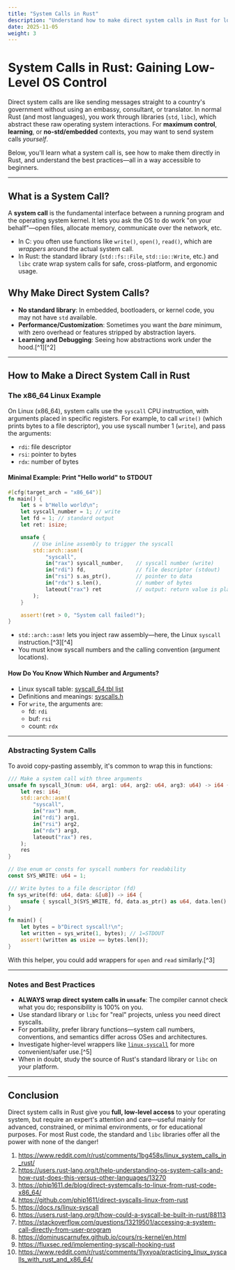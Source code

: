```yaml
---
title: "System Calls in Rust"
description: "Understand how to make direct system calls in Rust for low-level control over operating system functionality."
date: 2025-11-05
weight: 3
---
```


# System Calls in Rust: Gaining Low-Level OS Control

Direct system calls are like sending messages straight to a country's government without using an embassy, consultant, or translator. In normal Rust (and most languages), you work through libraries (`std`, `libc`), which abstract these raw operating system interactions. For **maximum control**, **learning**, or **no-std/embedded** contexts, you may want to send system calls *yourself*.

Below, you'll learn what a system call is, see how to make them directly in Rust, and understand the best practices—all in a way accessible to beginners.

***

## What is a System Call?

A **system call** is the fundamental interface between a running program and the operating system kernel. It lets you ask the OS to do work "on your behalf"—open files, allocate memory, communicate over the network, etc.

- In C: you often use functions like `write()`, `open()`, `read()`, which are *wrappers* around the actual system call.
- In Rust: the standard library (`std::fs::File`, `std::io::Write`, etc.) and `libc` crate wrap system calls for safe, cross-platform, and ergonomic usage.


## Why Make Direct System Calls?

- **No standard library**: In embedded, bootloaders, or kernel code, you may not have `std` available.
- **Performance/Customization**: Sometimes you want the *bare* minimum, with zero overhead or features stripped by abstraction layers.
- **Learning and Debugging**: Seeing how abstractions work under the hood.[^1][^2]

***

## How to Make a Direct System Call in Rust

### The x86_64 Linux Example

On Linux (x86_64), system calls use the `syscall` CPU instruction, with arguments placed in specific registers. For example, to call `write()` (which prints bytes to a file descriptor), you use syscall number 1 (`write`), and pass the arguments:

- `rdi`: file descriptor
- `rsi`: pointer to bytes
- `rdx`: number of bytes


#### Minimal Example: Print "Hello world" to STDOUT

```rust
#[cfg(target_arch = "x86_64")]
fn main() {
    let s = b"Hello world\n";
    let syscall_number = 1; // write
    let fd = 1; // standard output
    let ret: isize;

    unsafe {
        // Use inline assembly to trigger the syscall
        std::arch::asm!(
            "syscall",
            in("rax") syscall_number,    // syscall number (write)
            in("rdi") fd,                // file descriptor (stdout)
            in("rsi") s.as_ptr(),        // pointer to data
            in("rdx") s.len(),           // number of bytes
            lateout("rax") ret           // output: return value is placed in rax
        );
    }

    assert!(ret > 0, "System call failed!");
}
```

- `std::arch::asm!` lets you inject raw assembly—here, the Linux `syscall` instruction.[^3][^4]
- You must know syscall numbers and the calling convention (argument locations).


#### How Do You Know Which Number and Arguments?

- Linux syscall table: [syscall_64.tbl list](https://github.com/torvalds/linux/blob/master/arch/x86/entry/syscalls/syscall_64.tbl)
- Definitions and meanings: [syscalls.h](https://github.com/torvalds/linux/blob/master/include/linux/syscalls.h)
- For `write`, the arguments are:
    - fd: `rdi`
    - buf: `rsi`
    - count: `rdx`

***

### Abstracting System Calls

To avoid copy-pasting assembly, it's common to wrap this in functions:

```rust
/// Make a system call with three arguments
unsafe fn syscall_3(num: u64, arg1: u64, arg2: u64, arg3: u64) -> i64 {
    let res: i64;
    std::arch::asm!(
        "syscall",
        in("rax") num,
        in("rdi") arg1,
        in("rsi") arg2,
        in("rdx") arg3,
        lateout("rax") res,
    );
    res
}

// Use enum or consts for syscall numbers for readability
const SYS_WRITE: u64 = 1;

/// Write bytes to a file descriptor (fd)
fn sys_write(fd: u64, data: &[u8]) -> i64 {
    unsafe { syscall_3(SYS_WRITE, fd, data.as_ptr() as u64, data.len() as u64) }
}

fn main() {
    let bytes = b"Direct syscall!\n";
    let written = sys_write(1, bytes); // 1=STDOUT
    assert!(written as usize == bytes.len());
}
```

With this helper, you could add wrappers for `open` and `read` similarly.[^3]

***

### Notes and Best Practices

- **ALWAYS wrap direct system calls in `unsafe`**: The compiler cannot check what you do; responsibility is 100% on you.
- Use standard library or `libc` for "real" projects, unless you need direct syscalls.
- For portability, prefer library functions—system call numbers, conventions, and semantics differ across OSes and architectures.
- Investigate higher-level wrappers like [`linux-syscall`](https://docs.rs/linux-syscall) for more convenient/safer use.[^5]
- When in doubt, study the source of Rust's standard library or `libc` on your platform.

***

## Conclusion

Direct system calls in Rust give you **full, low-level access** to your operating system, but require an expert's attention and care—useful mainly for advanced, constrained, or minimal environments, or for educational purposes. For most Rust code, the standard and `libc` libraries offer all the power with none of the danger!

1. https://www.reddit.com/r/rust/comments/1bg458s/linux_system_calls_in_rust/
2. https://users.rust-lang.org/t/help-understanding-os-system-calls-and-how-rust-does-this-versus-other-languages/13270
3. https://phip1611.de/blog/direct-systemcalls-to-linux-from-rust-code-x86_64/
4. https://github.com/phip1611/direct-syscalls-linux-from-rust
5. https://docs.rs/linux-syscall
6. https://users.rust-lang.org/t/how-could-a-syscall-be-built-in-rust/88113
7. https://stackoverflow.com/questions/13219501/accessing-a-system-call-directly-from-user-program
8. https://dominuscarnufex.github.io/cours/rs-kernel/en.html
9. https://fluxsec.red/implementing-syscall-hooking-rust
10. https://www.reddit.com/r/rust/comments/1lyxyoa/practicing_linux_syscalls_with_rust_and_x86_64/
